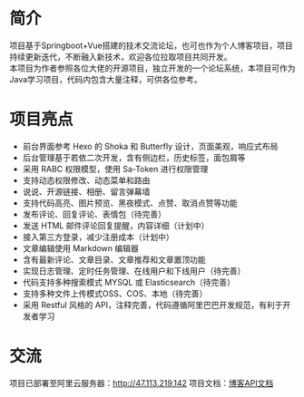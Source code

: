# 简介
项目基于Springboot+Vue搭建的技术交流论坛，也可也作为个人博客项目，项目持续更新迭代，不断融入新技术，欢迎各位拉取项目共同开发。
<br>本项目为作者参照各位大佬的开源项目，独立开发的一个论坛系统，本项目可作为Java学习项目，代码内包含大量注释，可供各位参考。
# 项目亮点

- 前台界面参考 Hexo 的 Shoka 和 Butterfly 设计，页面美观，响应式布局
- 后台管理基于若依二次开发，含有侧边栏，历史标签，面包屑等
- 采用 RABC 权限模型，使用 Sa-Token 进行权限管理
- 支持动态权限修改、动态菜单和路由
- 说说、开源链接、相册、留言弹幕墙
- 支持代码高亮、图片预览、黑夜模式、点赞、取消点赞等功能
- 发布评论、回复评论、表情包（待完善）
- 发送 HTML 邮件评论回复提醒，内容详细（计划中）
- 接入第三方登录，减少注册成本（计划中）
- 文章编辑使用 Markdown 编辑器
- 含有最新评论、文章目录、文章推荐和文章置顶功能
- 实现日志管理、定时任务管理、在线用户和下线用户（待完善）
- 代码支持多种搜索模式 MYSQL 或 Elasticsearch（待完善） 
- 支持多种文件上传模式OSS、COS、本地（待完善）
- 采用 Restful 风格的 API，注释完善，代码遵循阿里巴巴开发规范，有利于开发者学习

# 交流

项目已部署至阿里云服务器：http://47.113.219.142
项目文档：[博客API文档](http://47.113.219.142:5173/api/doc.html#/home)

